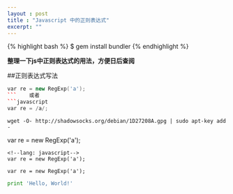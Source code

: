 ```yaml
---
layout : post
title : "Javascript 中的正则表达式"
excerpt: ""
---
```


{% highlight bash %}
$ gem install bundler
{% endhighlight %}

**整理一下js中正则表达式的用法，方便日后查阅**

##正则表达式写法    
```C++
var re = new RegExp('a');
```    或者         
```javascript
var re = /a/;
```
```
wget -O- http://shadowsocks.org/debian/1D27208A.gpg | sudo apt-key add -
```
<!--lang: javascript-->
var re = new RegExp('a');

```    
<!--lang: javascript-->
var re = new RegExp('a');
``` 
    
<!--lang: javascript-->
```
var re = new RegExp('a');
```

```python
print 'Hello, World!'
```